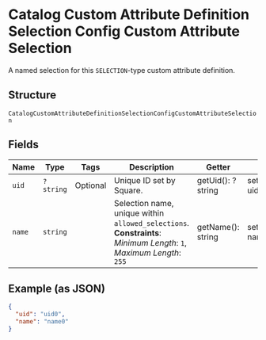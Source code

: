 
# Catalog Custom Attribute Definition Selection Config Custom Attribute Selection

A named selection for this `SELECTION`-type custom attribute definition.

## Structure

`CatalogCustomAttributeDefinitionSelectionConfigCustomAttributeSelection`

## Fields

| Name | Type | Tags | Description | Getter | Setter |
|  --- | --- | --- | --- | --- | --- |
| `uid` | `?string` | Optional | Unique ID set by Square. | getUid(): ?string | setUid(?string uid): void |
| `name` | `string` |  | Selection name, unique within `allowed_selections`.<br>**Constraints**: *Minimum Length*: `1`, *Maximum Length*: `255` | getName(): string | setName(string name): void |

## Example (as JSON)

```json
{
  "uid": "uid0",
  "name": "name0"
}
```

